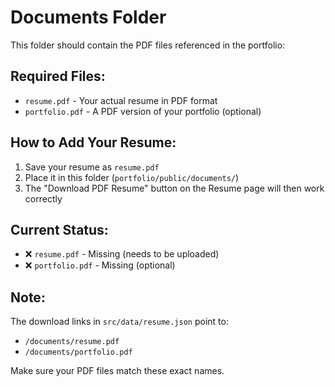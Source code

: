 # Documents Folder

This folder should contain the PDF files referenced in the portfolio:

## Required Files:
- `resume.pdf` - Your actual resume in PDF format
- `portfolio.pdf` - A PDF version of your portfolio (optional)

## How to Add Your Resume:
1. Save your resume as `resume.pdf`
2. Place it in this folder (`portfolio/public/documents/`)
3. The "Download PDF Resume" button on the Resume page will then work correctly

## Current Status:
- ❌ `resume.pdf` - Missing (needs to be uploaded)
- ❌ `portfolio.pdf` - Missing (optional)

## Note:
The download links in `src/data/resume.json` point to:
- `/documents/resume.pdf`
- `/documents/portfolio.pdf`

Make sure your PDF files match these exact names.
